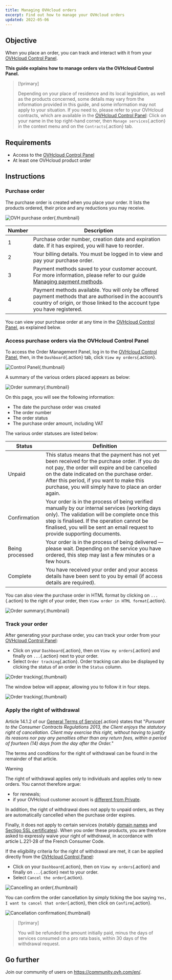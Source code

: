 ```yaml
---
title: Managing OVHcloud orders
excerpt: Find out how to manage your OVHcloud orders
updated: 2022-05-06
---
```


## Objective

When you place an order, you can track and interact with it from your [OVHcloud Control Panel](/links/manager).

**This guide explains how to manage orders via the OVHcloud Control Panel.**

> [!primary]
>
> Depending on your place of residence and its local legislation, as well as the products concerned, some details may vary from the information provided in this guide, and some information may not apply to your situation. If you need to, please refer to your OVHcloud contracts, which are available in the [OVHcloud Control Panel](/links/manager): Click on your name in the top right-hand corner, then `Manage services`{.action} in the context menu and on the `Contracts`{.action} tab.
>

## Requirements

- Access to the [OVHcloud Control Panel](/links/manager)
- At least one OVHcloud product order

## Instructions

### Purchase order

The purchase order is created when you place your order. It lists the products ordered, their price and any reductions you may receive.

![OVH purchase order](images/order01.png){.thumbnail}

|Number|Description|
|---|---|
|1|Purchase order number, creation date and expiration date. If it has expired, you will have to reorder.|
|2|Your billing details. You must be logged in to view and pay your purchase order.|
|3|Payment methods saved to your customer account. For more information, please refer to our guide [Managing payment methods](/pages/account_and_service_management/managing_billing_payments_and_services/manage-payment-methods).|
|4|Payment methods available. You will only be offered payment methods that are authorised in the account’s country of origin, or those linked to the account type you have registered.|

You can view your purchase order at any time in the [OVHcloud Control Panel](/links/manager), as explained below.

### Access purchase orders via the OVHcloud Control Panel

To access the Order Management Panel, log in to the [OVHcloud Control Panel](/links/manager), then, in the `Dashboard`{.action} tab, click `View my orders`{.action}.

![Control Panel](images/huborders.png){.thumbnail}

A summary of the various orders placed appears as below:

![Order summary](images/order03.png){.thumbnail}

On this page, you will see the following information:

- The date the purchase order was created
- The order number
- The order status
- The purchase order amount, including VAT

The various order statuses are listed below:

|Status|Definition|
|---|---|
|Unpaid|This status means that the payment has not yet been received for the purchase order. If you do not pay, the order will expire and be cancelled on the date indicated on the purchase order. After this period, if you want to make this purchase, you will simply have to place an order again.|
|Confirmation|Your order is in the process of being verified manually by our internal services (working days only). The validation will be complete once this step is finalised. If the operation cannot be finalised, you will be sent an email request to provide supporting documents.|
|Being processed|Your order is in the process of being delivered — please wait. Depending on the service you have ordered, this step may last a few minutes or a few hours.|
|Complete|You have received your order and your access details have been sent to you by email (if access details are required).|

You can also view the purchase order in HTML format by clicking on `...`{.action} to the right of your order, then `View order in HTML format`{.action}.

![Order summary](images/order04.png){.thumbnail}

### Track your order

After generating your purchase order, you can track your order from your [OVHcloud Control Panel](/links/manager):

- Click on your `Dashboard`{.action}, then on `View my orders`{.action} and finally on `...`{.action} next to your order.
- Select `Order tracking`{.action}. Order tracking can also be displayed by clicking the status of an order in the `Status` column.

![Order tracking](images/order05b.png){.thumbnail}

The window below will appear, allowing you to follow it in four steps.

![Order tracking](images/order06.png){.thumbnail}

### Apply the right of withdrawal

Article 14.1.2 of our [General Terms of Service](https://contract.eu.ovhapis.com/1.0/pdf/contrat_genServices-gb.pdf){.action} states that "*Pursuant to the Consumer Contracts Regulations 2013, the Client enjoys the statutory right of cancellation. Client may exercise this right, without having to justify its reasons nor pay any penalties other than any return fees, within a period of fourteen (14) days from the day after the Order.*"

The terms and conditions for the right of withdrawal can be found in the remainder of that article.

> [!warning]
>
> The right of withdrawal applies only to individuals and applies only to new orders. You cannot therefore argue:
>
> - for renewals;
> - if your OVHcloud customer account is [different from Private](/pages/account_and_service_management/account_information/all_about_username#changing-the-account-type).
>
> In addition, the right of withdrawal does not apply to unpaid orders, as they are automatically cancelled when the purchase order expires.
>
> Finally, it does not apply to certain services (notably [domain names](https://www.ovhcloud.com/en-gb/domains/) and [Sectigo SSL certificates](https://www.ovhcloud.com/en-gb/web-hosting/options/ssl/)). When you order these products, you are therefore asked to expressly waive your right of withdrawal, in accordance with article L.221-28 of the French Consumer Code.
>

If the eligibility criteria for the right of withdrawal are met, it can be applied directly from the [OVHcloud Control Panel](/links/manager):

- Click on your `Dashboard`{.action}, then on `View my orders`{.action} and finally on `...`{.action} next to your order.
- Select `Cancel the order`{.action}.

![Cancelling an order](images/cancelorder1.png){.thumbnail}

You can confirm the order cancellation by simply ticking the box saying `Yes, I want to cancel that order`{.action}, then click on `Confirm`{.action}.

![Cancellation confirmation](images/cancelorder2.png){.thumbnail}

> [!primary]
>
> You will be refunded the amount initially paid, minus the days of services consumed on a pro rata basis, within 30 days of the withdrawal request.
>

## Go further

Join our community of users on <https://community.ovh.com/en/>.
